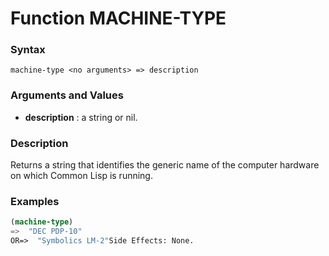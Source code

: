 <!-- Generated on 05/10/2020 by https://github.com/anto2oo/clhs-evolved -->

# Function MACHINE-TYPE

### Syntax
`machine-type <no arguments> => description`  


### Arguments and Values
- **description** : a string or nil.   


### Description
Returns a string that identifies the generic name of the computer hardware on which Common Lisp is running.



### Examples
```lisp 
(machine-type)
=>  "DEC PDP-10"
OR=>  "Symbolics LM-2"Side Effects: None.
```
